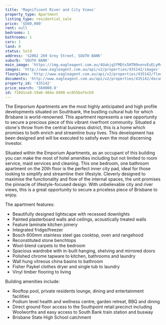 ```yaml
---
title: 'Magnificent River and City Views'
property_type: Apartment
listing_type: residential_sale
price: '$560,000'
rent: null
bedrooms: 1
bathrooms: 1
cars: 1
land: 0
status: Sold
address: 'S2002 269 Grey Street, SOUTH BANK'
suburb: 'SOUTH BANK'
main_image: 'https://img.eagleagent.com.au/4Uakjq3fMDtx5HTN9xenvEuELyM=/1280x854/smart/https://s3-us-west-2.amazonaws.com/eagleagent-orig/images/6820902/129034606-image-M.jpg'
images: 'http://www.eagleagent.com.au/api/v2/properties/435142/images'
floorplans: 'http://www.eagleagent.com.au/api/v2/properties/435142/floorplans'
documents: 'http://www.eagleagent.com.au/api/v2/properties/435142/documents'
property_id: '435142'
price_search: '560000.0'
id: 710d1ce8-19a6-484a-b990-ec855bafecb9
---
```

The Emporium Apartments are the most highly anticipated and high profile developments situated on Southbank, the bustling cultural hub for which Brisbane is world-renowned. This apartment represents a rare opportunity to secure a precious piece of this vibrant riverfront community. Situated a stone's throw from the central business district, this is a home which promises to both enrich and streamline busy lives. This development has been designed and will be executed to satisfy even the most discerning investor.

Situated within the Emporium Apartments, as an occupant of this building you can make the most of hotel amenities including but not limited to room service, maid services and cleaning. This one bedroom, one bathroom apartment on the 20th floor is the perfect inner city pad, ideal for those looking to simplify and streamline their lifestyle. Cleverly designed to maximise the functionality and flow of the internal spaces, the unit promises the pinnacle of lifestyle-focused design. With unbelievable city and river views, this is a great opportunity to secure a priceless piece of Brisbane to enjoy.

The apartment features:

* Beautifully designed lightscape with recessed downlights
* Painted plasterboard walls and ceilings, acoustically treated walls
* Feature laminate kitchen joinery
* Integrated fridge/freezer
* Bosch 600mm stainless steel gas cooktop, oven and rangehood
* Reconstituted stone benchtops
* Wool-blend carpets to the bedroom
* Spacious wardrobe with in-built hanging, shelving and mirrored doors
* Polished chrome tapware to kitchen, bathrooms and laundry
* Wall hung vitreous china basins to bathroom
* Fisher Paykel clothes dryer and single tub to laundry
* Vinyl timber flooring to living

Building amenities include:
* Rooftop pool, private residents lounge, dining and entertainment facilities
* Podium level health and wellness centre, garden retreat, BBQ and dining
* Direct ground floor access to the Southpoint retail precinct including Woolworths and easy access to South Bank train station and busway
* Brisbane State High School catchment